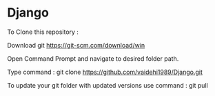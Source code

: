 # Django

To Clone this repository :

Download git https://git-scm.com/download/win

Open Command Prompt and navigate to desired folder path.

Type command : git clone https://github.com/vaidehi1989/Django.git

To update your git folder with updated versions use command : git pull
